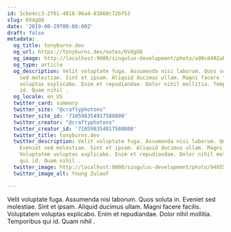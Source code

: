 ```yaml
---
id: 1cbe4cc3-2f61-4918-96a4-83860c72bf53
slug: 6VdgO8
date: '2019-08-29T00:00:00Z'
draft: false
metadata:
  og_title: tonyburns.dev
  og_url: https://tonyburns.dev/notes/6VdgO8
  og_image: http://localhost:9000/singulus-development/photo/a98cd492ab15830e58c1bb750cdb852f.jpeg
  og_type: article
  og_description: Velit voluptate fuga. Assumenda nisi laborum. Quos soluta in. Eveniet
    sed molestiae. Sint et ipsam. Aliquid ducimus ullam. Magni facere facilis. Voluptatem
    voluptas explicabo. Enim et repudiandae. Dolor nihil mollitia. Temporibus qui
    id. Quam nihil .
  og_locale: en_US
  twitter_card: summary
  twitter_site: "@craftyphotons"
  twitter_site_id: '710598354917580800'
  twitter_creator: "@craftyphotons"
  twitter_creator_id: '710598354917580800'
  twitter_title: tonyburns.dev
  twitter_description: Velit voluptate fuga. Assumenda nisi laborum. Quos soluta in.
    Eveniet sed molestiae. Sint et ipsam. Aliquid ducimus ullam. Magni facere facilis.
    Voluptatem voluptas explicabo. Enim et repudiandae. Dolor nihil mollitia. Temporibus
    qui id. Quam nihil .
  twitter_image: http://localhost:9000/singulus-development/photo/9405525f92f5b393ab07f49c89bff587.jpeg
  twitter_image_alt: Young Zulauf

---
```


Velit voluptate fuga. Assumenda nisi laborum. Quos soluta in. Eveniet sed molestiae. Sint et ipsam. Aliquid ducimus ullam. Magni facere facilis. Voluptatem voluptas explicabo. Enim et repudiandae. Dolor nihil mollitia. Temporibus qui id. Quam nihil .
